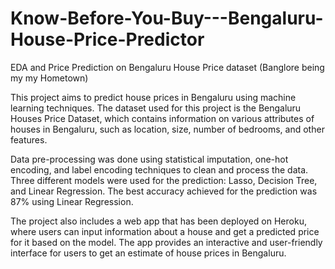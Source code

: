 # Know-Before-You-Buy---Bengaluru-House-Price-Predictor
EDA and Price Prediction on Bengaluru House Price dataset (Banglore being my my Hometown)

This project aims to predict house prices in Bengaluru using machine learning techniques. The dataset used for this project is the Bengaluru Houses Price Dataset, which contains information on various attributes of houses in Bengaluru, such as location, size, number of bedrooms, and other features.

Data pre-processing was done using statistical imputation, one-hot encoding, and label encoding techniques to clean and process the data. Three different models were used for the prediction: Lasso, Decision Tree, and Linear Regression. The best accuracy achieved for the prediction was 87% using Linear Regression.

The project also includes a web app that has been deployed on Heroku, where users can input information about a house and get a predicted price for it based on the model. The app provides an interactive and user-friendly interface for users to get an estimate of house prices in Bengaluru.

